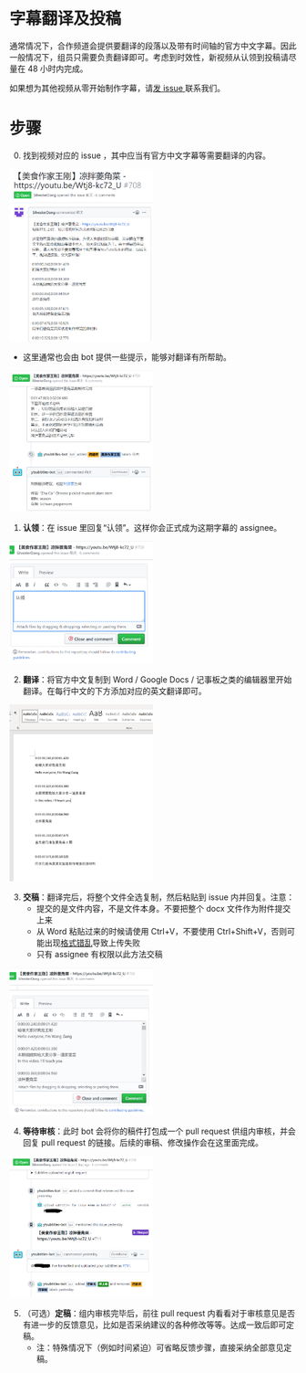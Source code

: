 # 字幕翻译及投稿

通常情况下，合作频道会提供要翻译的段落以及带有时间轴的官方中文字幕。因此一般情况下，组员只需要负责翻译即可。考虑到时效性，新视频从认领到投稿请尽量在 48 小时内完成。

如果想为其他视频从零开始制作字幕，请[发 issue ](https://github.com/immoonancient/YTSubtitles/issues/new)联系我们。

# 步骤

0. 找到视频对应的 issue ，其中应当有官方中文字幕等需要翻译的内容。

<img src="resources/subtitle-issue.png" width="50%" height="50%">

- 这里通常也会由 bot 提供一些提示，能够对翻译有所帮助。

<img src="resources/subtitle-hints.png" width="50%" height="50%">

1. **认领**：在 issue 里回复“认领”。这样你会正式成为这期字幕的 assignee。

<img src="resources/take-assign.png" width="50%" height="50%">

2. **翻译**：将官方中文复制到 Word / Google Docs / 记事板之类的编辑器里开始翻译。在每行中文的下方添加对应的英文翻译即可。

<img src="resources/translating.png" width="50%" height="50%">

3. **交稿**：翻译完后，将整个文件全选复制，然后粘贴到 issue 内并回复。注意：
   - 提交的是文件内容，不是文件本身。不要把整个 docx 文件作为附件提交上来
   - 从 Word 粘贴过来的时候请使用 Ctrl+V，不要使用 Ctrl+Shift+V，否则可能出现[格式错乱](https://github.com/immoonancient/YTSubtitles/issues/735#issuecomment-593049182)导致上传失败
   - 只有 assignee 有权限以此方法交稿

<img src="resources/upload-with-bot.png" width="50%" height="50%">
   
4. **等待审核**：此时 bot 会将你的稿件打包成一个 pull request 供组内审核，并会回复 pull request 的链接。后续的审稿、修改操作会在这里面完成。

<img src="resources/bot-uploaded.png" width="50%" height="50%">

5. （可选）**定稿**：组内审核完毕后，前往 pull request 内看看对于审核意见是否有进一步的反馈意见，比如是否采纳建议的各种修改等等。达成一致后即可定稿。
   - 注：特殊情况下（例如时间紧迫）可省略反馈步骤，直接采纳全部意见定稿。

